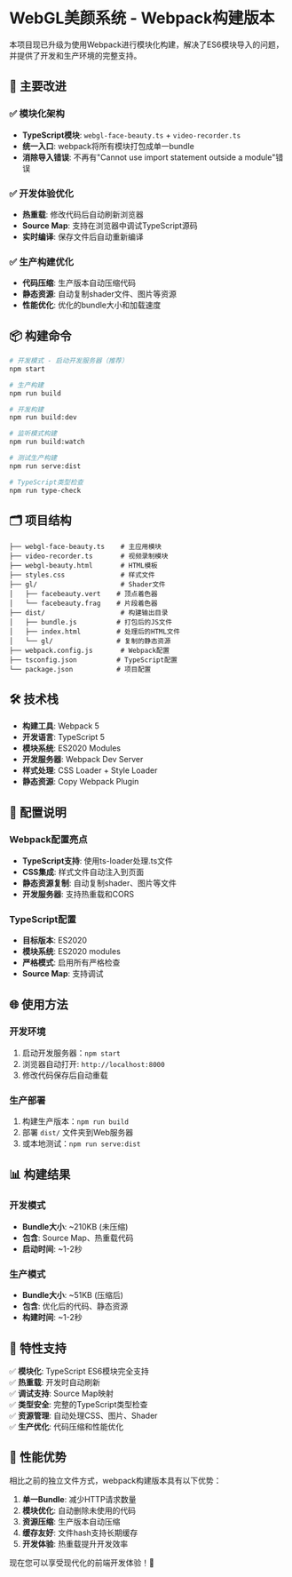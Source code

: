 # WebGL美颜系统 - Webpack构建版本

本项目现已升级为使用Webpack进行模块化构建，解决了ES6模块导入的问题，并提供了开发和生产环境的完整支持。

## 🚀 主要改进

### ✅ 模块化架构
- **TypeScript模块**: `webgl-face-beauty.ts` + `video-recorder.ts`
- **统一入口**: webpack将所有模块打包成单一bundle
- **消除导入错误**: 不再有"Cannot use import statement outside a module"错误

### ✅ 开发体验优化
- **热重载**: 修改代码后自动刷新浏览器
- **Source Map**: 支持在浏览器中调试TypeScript源码
- **实时编译**: 保存文件后自动重新编译

### ✅ 生产构建优化
- **代码压缩**: 生产版本自动压缩代码
- **静态资源**: 自动复制shader文件、图片等资源
- **性能优化**: 优化的bundle大小和加载速度

## 📦 构建命令

```bash
# 开发模式 - 启动开发服务器（推荐）
npm start

# 生产构建
npm run build

# 开发构建
npm run build:dev

# 监听模式构建
npm run build:watch

# 测试生产构建
npm run serve:dist

# TypeScript类型检查
npm run type-check
```

## 🗂️ 项目结构

```
├── webgl-face-beauty.ts    # 主应用模块
├── video-recorder.ts       # 视频录制模块
├── webgl-beauty.html       # HTML模板
├── styles.css              # 样式文件
├── gl/                     # Shader文件
│   ├── facebeauty.vert    # 顶点着色器
│   └── facebeauty.frag    # 片段着色器
├── dist/                   # 构建输出目录
│   ├── bundle.js          # 打包后的JS文件
│   ├── index.html         # 处理后的HTML文件
│   └── gl/                # 复制的静态资源
├── webpack.config.js       # Webpack配置
├── tsconfig.json          # TypeScript配置
└── package.json           # 项目配置
```

## 🛠️ 技术栈

- **构建工具**: Webpack 5
- **开发语言**: TypeScript 5
- **模块系统**: ES2020 Modules
- **开发服务器**: Webpack Dev Server
- **样式处理**: CSS Loader + Style Loader
- **静态资源**: Copy Webpack Plugin

## 🔧 配置说明

### Webpack配置亮点
- **TypeScript支持**: 使用ts-loader处理.ts文件
- **CSS集成**: 样式文件自动注入到页面
- **静态资源复制**: 自动复制shader、图片等文件
- **开发服务器**: 支持热重载和CORS

### TypeScript配置
- **目标版本**: ES2020
- **模块系统**: ES2020 modules
- **严格模式**: 启用所有严格检查
- **Source Map**: 支持调试

## 🌐 使用方法

### 开发环境
1. 启动开发服务器：`npm start`
2. 浏览器自动打开: `http://localhost:8000`
3. 修改代码保存后自动重载

### 生产部署
1. 构建生产版本：`npm run build`
2. 部署 `dist/` 文件夹到Web服务器
3. 或本地测试：`npm run serve:dist`

## 📊 构建结果

### 开发模式
- **Bundle大小**: ~210KB (未压缩)
- **包含**: Source Map、热重载代码
- **启动时间**: ~1-2秒

### 生产模式  
- **Bundle大小**: ~51KB (压缩后)
- **包含**: 优化后的代码、静态资源
- **构建时间**: ~1-2秒

## 🎯 特性支持

✅ **模块化**: TypeScript ES6模块完全支持  
✅ **热重载**: 开发时自动刷新  
✅ **调试支持**: Source Map映射  
✅ **类型安全**: 完整的TypeScript类型检查  
✅ **资源管理**: 自动处理CSS、图片、Shader  
✅ **生产优化**: 代码压缩和性能优化  

## 🚀 性能优势

相比之前的独立文件方式，webpack构建版本具有以下优势：

1. **单一Bundle**: 减少HTTP请求数量
2. **模块优化**: 自动删除未使用的代码
3. **资源压缩**: 生产版本自动压缩
4. **缓存友好**: 文件hash支持长期缓存
5. **开发体验**: 热重载提升开发效率

现在您可以享受现代化的前端开发体验！🎉
